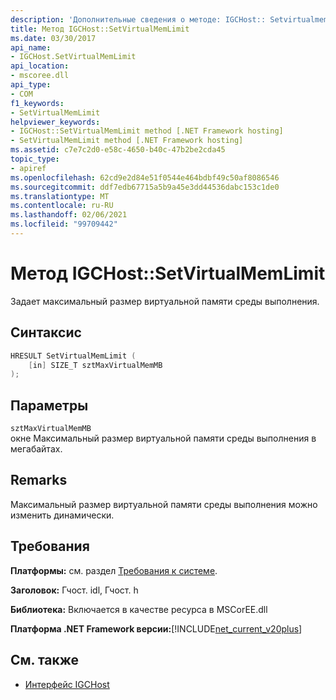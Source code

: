 ```yaml
---
description: 'Дополнительные сведения о методе: IGCHost:: Setvirtualmemlimit-'
title: Метод IGCHost::SetVirtualMemLimit
ms.date: 03/30/2017
api_name:
- IGCHost.SetVirtualMemLimit
api_location:
- mscoree.dll
api_type:
- COM
f1_keywords:
- SetVirtualMemLimit
helpviewer_keywords:
- IGCHost::SetVirtualMemLimit method [.NET Framework hosting]
- SetVirtualMemLimit method [.NET Framework hosting]
ms.assetid: c7e7c2d0-e58c-4650-b40c-47b2be2cda45
topic_type:
- apiref
ms.openlocfilehash: 62cd9e2d84e51f0544e464bdbf49c50af8086546
ms.sourcegitcommit: ddf7edb67715a5b9a45e3dd44536dabc153c1de0
ms.translationtype: MT
ms.contentlocale: ru-RU
ms.lasthandoff: 02/06/2021
ms.locfileid: "99709442"
---
```

# <a name="igchostsetvirtualmemlimit-method"></a>Метод IGCHost::SetVirtualMemLimit

Задает максимальный размер виртуальной памяти среды выполнения.  
  
## <a name="syntax"></a>Синтаксис  
  
```cpp  
HRESULT SetVirtualMemLimit (  
    [in] SIZE_T sztMaxVirtualMemMB  
);  
```  
  
## <a name="parameters"></a>Параметры  

 `sztMaxVirtualMemMB`  
 окне Максимальный размер виртуальной памяти среды выполнения в мегабайтах.  
  
## <a name="remarks"></a>Remarks  

 Максимальный размер виртуальной памяти среды выполнения можно изменить динамически.  
  
## <a name="requirements"></a>Требования  

 **Платформы:** см. раздел [Требования к системе](../../get-started/system-requirements.md).  
  
 **Заголовок:** Гчост. idl, Гчост. h  
  
 **Библиотека:** Включается в качестве ресурса в MSCorEE.dll  
  
 **Платформа .NET Framework версии:**[!INCLUDE[net_current_v20plus](../../../../includes/net-current-v20plus-md.md)]  
  
## <a name="see-also"></a>См. также

- [Интерфейс IGCHost](igchost-interface.md)
